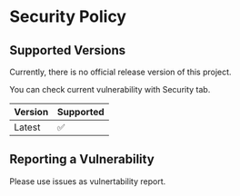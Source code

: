 # Security Policy

## Supported Versions
Currently, there is no official release version of this project.

You can check current vulnerability with Security tab.

| Version | Supported          |
| ------- | ------------------ |
| Latest  | :white_check_mark: |

## Reporting a Vulnerability

Please use issues as vulnertability report.
